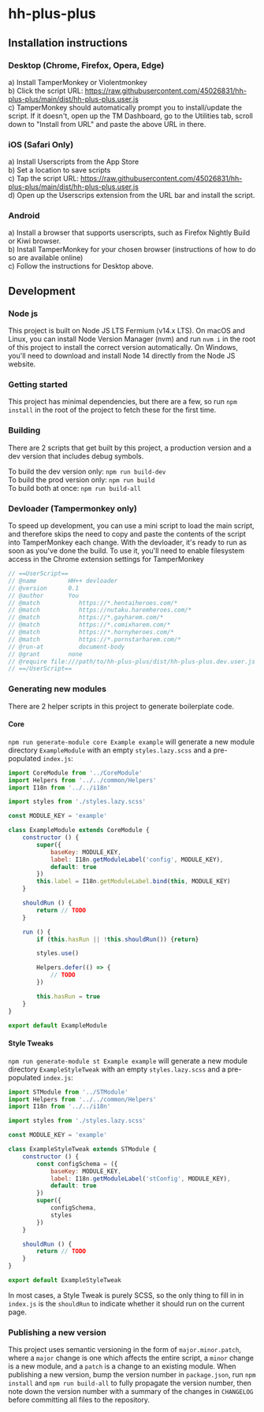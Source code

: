 # hh-plus-plus

## Installation instructions

### Desktop (Chrome, Firefox, Opera, Edge)
a) Install TamperMonkey or Violentmonkey  
b) Click the script URL: https://raw.githubusercontent.com/45026831/hh-plus-plus/main/dist/hh-plus-plus.user.js  
c) TamperMonkey should automatically prompt you to install/update the script. If it doesn't, open up the TM Dashboard, go to the Utilities tab, scroll down to "Install from URL" and paste the above URL in there.  

### iOS (Safari Only)
a) Install Userscripts from the App Store  
b) Set a location to save scripts  
c) Tap the script URL: https://raw.githubusercontent.com/45026831/hh-plus-plus/main/dist/hh-plus-plus.user.js  
d) Open up the Userscrips extension from the URL bar and install the script.  

### Android
a) Install a browser that supports userscripts, such as Firefox Nightly Build or Kiwi browser.  
b) Install TamperMonkey for your chosen browser (instructions of how to do so are available online)  
c) Follow the instructions for Desktop above.  

## Development

### Node js
This project is built on Node JS LTS Fermium (v14.x LTS). On macOS and Linux, you can install Node Version Manager (nvm) and run `nvm i` in the root of this project to install the correct version automatically. On Windows, you'll need to download and install Node 14 directly from the Node JS website.

### Getting started
This project has minimal dependencies, but there are a few, so run `npm install` in the root of the project to fetch these for the first time.

### Building
There are 2 scripts that get built by this project, a production version and a dev version that includes debug symbols.

To build the dev version only: `npm run build-dev`  
To build the prod version only: `npm run build`  
To build both at once: `npm run build-all`

### Devloader (Tampermonkey only)
To speed up development, you can use a mini script to load the main script, and therefore skips the need to copy and paste the contents of the script into TamperMonkey each change. With the devloader, it's ready to run as soon as you've done the build. To use it, you'll need to enable filesystem access in the Chrome extension settings for TamperMonkey

```js
// ==UserScript==
// @name         HH++ devloader
// @version      0.1
// @author       You
// @match           https://*.hentaiheroes.com/*
// @match           https://nutaku.haremheroes.com/*
// @match           https://*.gayharem.com/*
// @match           https://*.comixharem.com/*
// @match           https://*.hornyheroes.com/*
// @match           https://*.pornstarharem.com/*
// @run-at          document-body
// @grant        none
// @require file:///path/to/hh-plus-plus/dist/hh-plus-plus.dev.user.js
// ==/UserScript==
```

### Generating new modules
There are 2 helper scripts in this project to generate boilerplate code.

#### Core
`npm run generate-module core Example example` will generate a new module directory `ExampleModule` with an empty `styles.lazy.scss` and a pre-populated `index.js`:

```js
import CoreModule from '../CoreModule'
import Helpers from '../../common/Helpers'
import I18n from '../../i18n'

import styles from './styles.lazy.scss'

const MODULE_KEY = 'example'

class ExampleModule extends CoreModule {
    constructor () {
        super({
            baseKey: MODULE_KEY,
            label: I18n.getModuleLabel('config', MODULE_KEY),
            default: true
        })
        this.label = I18n.getModuleLabel.bind(this, MODULE_KEY)
    }

    shouldRun () {
        return // TODO
    }

    run () {
        if (this.hasRun || !this.shouldRun()) {return}

        styles.use()

        Helpers.defer(() => {
            // TODO
        })

        this.hasRun = true
    }
}

export default ExampleModule
```

#### Style Tweaks
`npm run generate-module st Example example` will generate a new module directory `ExampleStyleTweak` with an empty `styles.lazy.scss` and a pre-populated `index.js`:

```js
import STModule from '../STModule'
import Helpers from '../../common/Helpers'
import I18n from '../../i18n'

import styles from './styles.lazy.scss'

const MODULE_KEY = 'example'

class ExampleStyleTweak extends STModule {
    constructor () {
        const configSchema = ({
            baseKey: MODULE_KEY,
            label: I18n.getModuleLabel('stConfig', MODULE_KEY),
            default: true
        })
        super({
            configSchema,
            styles
        })
    }

    shouldRun () {
        return // TODO
    }
}

export default ExampleStyleTweak
```
In most cases, a Style Tweak is purely SCSS, so the only thing to fill in in `index.js` is the `shouldRun` to indicate whether it should run on the current page.

### Publishing a new version
This project uses semantic versioning in the form of `major.minor.patch`, where a `major` change is one which affects the entire script, a `minor` change is a new module, and a `patch` is a change to an existing module. When publishing a new version, bump the version number in `package.json`, run `npm install` and `npm run build-all` to fully propagate the version number, then note down the version number with a summary of the changes in `CHANGELOG` before committing all files to the repository.
